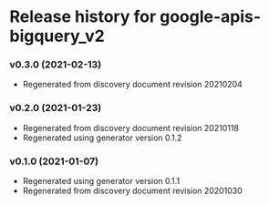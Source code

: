 # Release history for google-apis-bigquery_v2

### v0.3.0 (2021-02-13)

* Regenerated from discovery document revision 20210204

### v0.2.0 (2021-01-23)

* Regenerated from discovery document revision 20210118
* Regenerated using generator version 0.1.2

### v0.1.0 (2021-01-07)

* Regenerated using generator version 0.1.1
* Regenerated from discovery document revision 20201030

